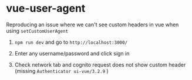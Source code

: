 #  vue-user-agent
Reproducing an issue where we can't see custom headers in vue when using `setCustomUserAgent`

1. `npm run dev` and go to `http://localhost:3000/`

2. Enter any username/password and click sign in

3. Check network tab and cognito request does not show custom header (missing `Authenticator ui-vue/3.2.9` )